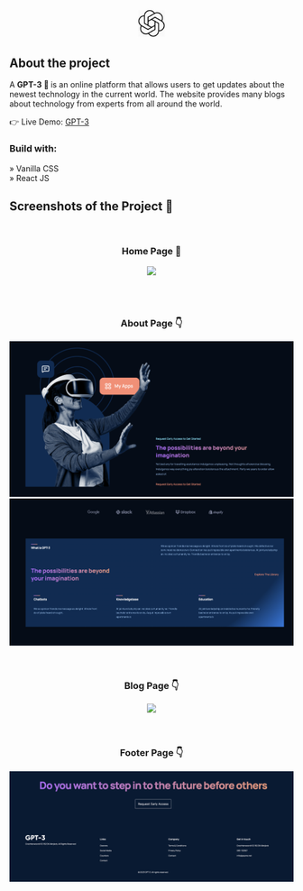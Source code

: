 <div align='center'><img style="width:10%" src='https://github.com/sajin-rana/gpt-3/blob/main/src/assets/logo.png'/></div>

<h2>About the project</h2>

  <p>A <b>GPT-3 🤖  </b>  is an online platform that allows users to 
              get updates about the newest technology in the current world. The website provides
              many blogs about technology from experts from all around the world.</p>

👉 Live Demo: <a href='https://gpt.sajin-rana.com/'>GPT-3</a>

<h3>Build with:</h3>

» Vanilla CSS <br>
» React JS

<h2>Screenshots of the Project 📸</h2>
<br>
<h3 align='center'>Home Page 🏡</h3>

<div align='center'>
<img src='https://github.com/sajin-rana/gpt-3/blob/main/src/assets/home.png'/>

</div>

<br><br>
<h3 align='center'>About Page 👇</h3>

<div align='center'>
<img src='https://github.com/sajin-rana/gpt-3/blob/main/src/assets/about%202.png'/>
<img src='https://github.com/sajin-rana/gpt-3/blob/main/src/assets/about.png'/>
</div>
<br>
<br>
<h3 align='center'>Blog Page 👇</h3>

<div align='center'>
<img src='https://github.com/sajin-rana/gpt-3/blob/main/src/assets/blog.png'/>
</div>
<br>
<br>
<h3 align='center'>Footer Page 👇</h3>

<div align='center'>
<img src='https://github.com/sajin-rana/gpt-3/blob/main/src/assets/footer.png'/>
</div>
<br>
<br>
